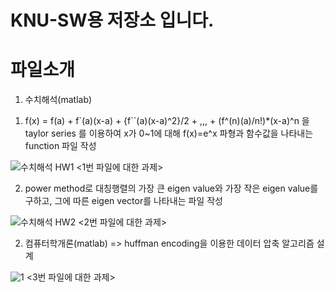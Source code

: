 # KNU-SW용 저장소 입니다.

# 파일소개
1. 수치해석(matlab)
1) f(x) = f(a) + f`(a)(x-a) + {f``(a)(x-a)^2}/2 + ,,, + (f^(n)(a)/n!)*(x-a)^n 을 taylor series 를 이용하여 x가 0~1에 대해 f(x)=e^x 파형과 함수값을 나타내는 function 파일 작성

![수치해석 HW1](https://user-images.githubusercontent.com/58419421/69967248-5a55c880-155b-11ea-8592-59db7021296e.jpg)
<1번 파일에 대한 과제>

2) power method로 대칭행렬의 가장 큰 eigen value와 가장 작은 eigen value를 구하고, 그에 따른 eigen vector를 나타내는 파일 작성

![수치해석 HW2](https://user-images.githubusercontent.com/58419421/69967246-59bd3200-155b-11ea-8a82-05beb741cc29.jpg)
<2번 파일에 대한 과제>

2. 컴퓨터학개론(matlab)
=> huffman encoding을 이용한 데이터 압축 알고리즘 설계

![1](https://user-images.githubusercontent.com/58419421/69968484-dcdf8780-155d-11ea-9709-1880eb5487c0.jpg)
<3번 파일에 대한 과제>
